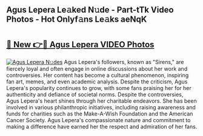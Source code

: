 ## Agus Lepera Le𝚊ked N𝚞de - Part-tTk Video Photos - Hot Onlyf𝚊ns Le𝚊ks aeNqK

# <h2><a href="http://ac45043.deff.icu/?id=Agus+Lepera">🔗 New 👉🔴 Agus Lepera VIDEO Photos</a></h2>

[![Agus Lepera N𝚞des](https://i.imgur.com/rIISA9y.gif)](http://ac45043.deff.icu/?id=Agus+Lepera)
Agus Lepera's followers, known as "Sirens," are fiercely loyal and often engage in online discussions about her work and controversies. Her content has become a cultural phenomenon, inspiring fan art, memes, and even academic analysis. Despite the criticism, Agus Lepera's popularity continues to grow, with some fans praising her for her authenticity and defiance of societal norms. Despite the controversies, Agus Lepera's heart shines through her charitable endeavors. She has been involved in various philanthropic initiatives, including raising awareness and funds for charities such as the Make-A-Wish Foundation and the American Cancer Society. Agus Lepera's compassionate nature and commitment to making a difference have earned her the respect and admiration of her fans.

